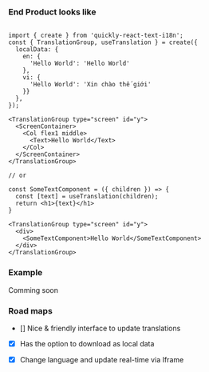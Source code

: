 
### End Product looks like

```tsx

import { create } from 'quickly-react-text-i18n';
const { TranslationGroup, useTranslation } = create({
  localData: {
    en: {
      'Hello World': 'Hello World'
    },
    vi: {
      'Hello World': 'Xin chào thế giới'
    }}
  },
});

<TranslationGroup type="screen" id="y">
  <ScreenContainer>
    <Col flex1 middle>
      <Text>Hello World</Text>
    </Col>
  </ScreenContainer>
</TranslationGroup>

// or

const SomeTextComponent = ({ children }) => {
  const [text] = useTranslation(children);
  return <h1>{text}</h1>
}

<TranslationGroup type="screen" id="y">
  <div>
    <SomeTextComponent>Hello World</SomeTextComponent>
  </div>
</TranslationGroup>
```

### Example

Comming soon

### Road maps

- [] Nice & friendly interface to update translations
- [x] Has the option to download as local data
- [x] Change language and update real-time via Iframe

